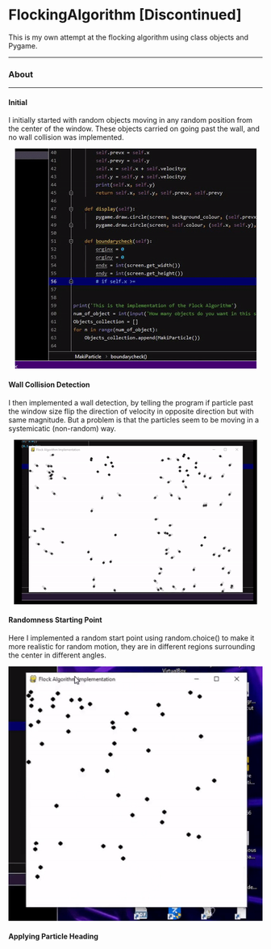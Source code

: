 <h1>FlockingAlgorithm [Discontinued]</h1>
This is my own attempt at the flocking algorithm using class objects and Pygame.
<hr>
<h3>About</h3>
<hr>
<h4> Initial </h4>
I initially started with random objects moving in any random position from the center of the window. These objects carried on going past the wall, and no wall collision was implemented.
<p align='center'>
<img src='https://raw.githubusercontent.com/makiisthenes/FlockingAlgorithm/master/ezgif.com-crop.gif'>
</p>
<h4> Wall Collision Detection </h4>
I then implemented a wall detection, by telling the program if particle past the window size flip the direction of velocity in opposite direction but with same magnitude. But a problem is that the particles seem to be moving in a systemicatic (non-random) way.
<p align='center'>
<img src='https://raw.githubusercontent.com/makiisthenes/FlockingAlgorithm/master/video2.gif'>
</p>
<h4> Randomness Starting Point</h4>
Here I implemented a random start point using random.choice() to make it more realistic for random motion, they are in different regions surrounding the center in different angles.
<p align='center'>
<img src='https://raw.githubusercontent.com/makiisthenes/FlockingAlgorithm/master/video3.gif'>
</p>
<h4>Applying Particle Heading</h4>
